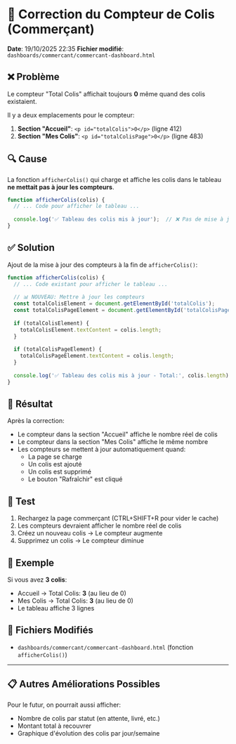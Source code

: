 # 🔢 Correction du Compteur de Colis (Commerçant)

**Date**: 19/10/2025 22:35
**Fichier modifié**: `dashboards/commercant/commercant-dashboard.html`

## ❌ Problème

Le compteur "Total Colis" affichait toujours **0** même quand des colis existaient.

Il y a deux emplacements pour le compteur:
1. **Section "Accueil"**: `<p id="totalColis">0</p>` (ligne 412)
2. **Section "Mes Colis"**: `<p id="totalColisPage">0</p>` (ligne 483)

## 🔍 Cause

La fonction `afficherColis()` qui charge et affiche les colis dans le tableau **ne mettait pas à jour les compteurs**.

```javascript
function afficherColis(colis) {
  // ... Code pour afficher le tableau ...
  
  console.log('✅ Tableau des colis mis à jour');  // ❌ Pas de mise à jour des compteurs!
}
```

## ✅ Solution

Ajout de la mise à jour des compteurs à la fin de `afficherColis()`:

```javascript
function afficherColis(colis) {
  // ... Code existant pour afficher le tableau ...
  
  // 📊 NOUVEAU: Mettre à jour les compteurs
  const totalColisElement = document.getElementById('totalColis');
  const totalColisPageElement = document.getElementById('totalColisPage');
  
  if (totalColisElement) {
    totalColisElement.textContent = colis.length;
  }
  
  if (totalColisPageElement) {
    totalColisPageElement.textContent = colis.length;
  }
  
  console.log('✅ Tableau des colis mis à jour - Total:', colis.length);
}
```

## 🎯 Résultat

Après la correction:
- Le compteur dans la section "Accueil" affiche le nombre réel de colis
- Le compteur dans la section "Mes Colis" affiche le même nombre
- Les compteurs se mettent à jour automatiquement quand:
  - La page se charge
  - Un colis est ajouté
  - Un colis est supprimé
  - Le bouton "Rafraîchir" est cliqué

## 🧪 Test

1. Rechargez la page commerçant (CTRL+SHIFT+R pour vider le cache)
2. Les compteurs devraient afficher le nombre réel de colis
3. Créez un nouveau colis → Le compteur augmente
4. Supprimez un colis → Le compteur diminue

## 📝 Exemple

Si vous avez **3 colis**:
- Accueil → Total Colis: **3** (au lieu de 0)
- Mes Colis → Total Colis: **3** (au lieu de 0)
- Le tableau affiche 3 lignes

## 🔗 Fichiers Modifiés

- `dashboards/commercant/commercant-dashboard.html` (fonction `afficherColis()`)

---

## 📋 Autres Améliorations Possibles

Pour le futur, on pourrait aussi afficher:
- Nombre de colis par statut (en attente, livré, etc.)
- Montant total à recouvrer
- Graphique d'évolution des colis par jour/semaine
